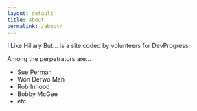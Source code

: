 ```yaml
---
layout: default
title: About
permalink: /about/
---
```


I Like Hillary But... is a site coded by volunteers for DevProgress.

Among the perpetrators are...

* Sue Perman
* Won Derwo Man
* Rob Inhood
* Bobby McGee
* etc
